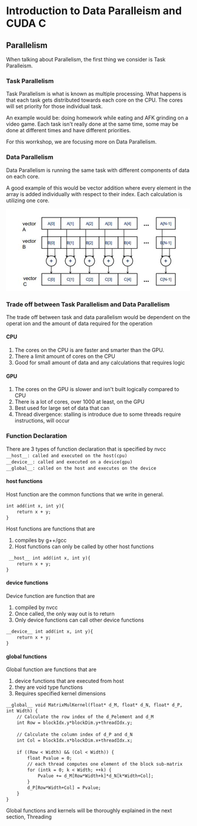 # Introduction to Data Paralleism and CUDA C
        
## Parallelism
When talking about Parallelism, the first thing we consider is Task Paralleism.
### Task Parallelism 
Task Parallelism is what is known as multiple processing.  What happens is that each task gets distributed towards each core on the CPU. The cores will set priority for those individual task.      

An example would be: doing homework while eating and AFK grinding on a video game. Each task isn't really done at the same time, some may be done at different times and have different priorities. 

For this worrkshop, we are focusing more on Data Parallelism.
### Data Parallelism
Data Parallelism is running the same task with different components of data on each core.       

A good example of this would be vector addition where every element in the array is added individually with respect to their index. Each calculation is utilizing one core. 

![](images/1.jpg)


### Trade off between Task Parallelism and Data Parallelism
The trade off between task and data parallelism would be dependent on the operat ion and the amount of data required for the operation 
#### CPU
1. The cores on the CPU is are faster and smarter than the GPU.
2. There a limit amount of cores on the CPU
3. Good for small amount of data and any calculations that requires logic
#### GPU
1. The cores on the GPU is slower and isn't built logically compared to CPU
2. There is a lot of cores, over 1000 at least, on the GPU
3. Best used for large set of data that can 
4. Thread divergence: stalling is introduce due to some threads require instructions, will occur



### Function Declaration
There are 3 types of function declaration that is specified by nvcc     
``
__host__: called and executed on the host(cpu)                  
__device__: called and executed on a device(gpu)                    
__global__: called on the host and executes on the device           
``     


#### __host__ functions
Host function are the common functions that we write in general. 
```angular2
int add(int x, int y){
    return x + y;
}
```
Host functions are functions that are
1. compiles by g++/gcc
2. Host functions can only be called by other host functions

```angular2
 __host__ int add(int x, int y){                                                                        
    return x + y;
}
```


#### __device__ functions
Device function are function that are
1. compiled by nvcc 
2. Once called, the only way out is to return
3. Only device functions can call other device functions

```angular2
__device__ int add(int x, int y){
    return x + y;
}
```
#### __global__ functions
Global function are functions that are
1. device functions that are executed from host
2. they are void type functions
3. Requires specified kernel dimensions

```angular2
__global__ void MatrixMulKernel(float* d_M, float* d_N, float* d_P, int Width) {
    // Calculate the row index of the d_Pelement and d_M
    int Row = blockIdx.y*blockDim.y+threadIdx.y;

    // Calculate the column index of d_P and d_N
    int Col = blockIdx.x*blockDim.x+threadIdx.x;

    if ((Row < Width) && (Col < Width)) {
        float Pvalue = 0;
        // each thread computes one element of the block sub-matrix
        for (intk = 0; k < Width; ++k) {
            Pvalue += d_M[Row*Width+k]*d_N[k*Width+Col];
        }
        d_P[Row*Width+Col] = Pvalue;
    }
}
```
Global functions and kernels will be thoroughly explained in the next section, Threading

